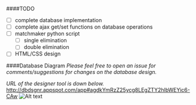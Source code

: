 ####TODO
- [ ] complete database implementation
- [ ] complete ajax get/set functions on database operations
- [ ] matchmaker python script
  - [ ] single elimination
  - [ ] double elimination
- [ ] HTML/CSS design

####Database Diagram
*Please feel free to open an issue for comments/suggestions for changes on the database design.*

*URL of the designer tool is down below.*
http://dbdsgnr.appspot.com/app#agdkYmRzZ25ycg8LEgZTY2hlbWEYic6-CAw
![Alt text](http://i1373.photobucket.com/albums/ag395/Ron_Daryl_Magno/download_zpse9e200d7.png "Database Diagram")
